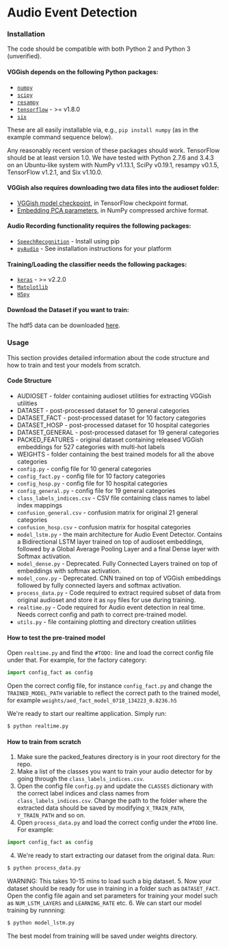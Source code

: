# Audio Event Detection

### Installation

The code should be compatible with both Python 2 and Python 3 (unverified).

#### VGGish depends on the following Python packages:

* [`numpy`](http://www.numpy.org/)
* [`scipy`](http://www.scipy.org/)
* [`resampy`](http://resampy.readthedocs.io/en/latest/)
* [`tensorflow`](http://www.tensorflow.org/) - >= v1.8.0
* [`six`](https://pythonhosted.org/six/)

These are all easily installable via, e.g., `pip install numpy` (as in the
example command sequence below).

Any reasonably recent version of these packages should work. TensorFlow should
be at least version 1.0.  We have tested with Python 2.7.6 and 3.4.3 on an
Ubuntu-like system with NumPy v1.13.1, SciPy v0.19.1, resampy v0.1.5, TensorFlow
v1.2.1, and Six v1.10.0.

#### VGGish also requires downloading two data files into the audioset folder:

* [VGGish model checkpoint](https://storage.googleapis.com/audioset/vggish_model.ckpt),
  in TensorFlow checkpoint format.
* [Embedding PCA parameters](https://storage.googleapis.com/audioset/vggish_pca_params.npz),
  in NumPy compressed archive format.

#### Audio Recording functionality requires the following packages:

* [`SpeechRecognition`](https://pypi.org/project/SpeechRecognition/) - Install using pip
* [`pyAudio`](https://people.csail.mit.edu/hubert/pyaudio/) - See installation instructions for your platform

#### Training/Loading the classifier needs the following packages:

* [`keras`](https://keras.io/#installation) - >= v2.2.0
* [`Matplotlib`](https://matplotlib.org/users/installing.html)
* [`H5py`](https://www.h5py.org/)

#### Download the Dataset if you want to train:
The hdf5 data can be downloaded [here](https://drive.google.com/open?id=0B49XSFgf-0yVQk01eG92RHg4WTA).

### Usage
This section provides detailed information about the code structure and how to train and test your models from scratch.

#### Code Structure

* AUDIOSET - folder containing audioset utilities for extracting VGGish utilities
* DATASET - post-processed dataset for 10 general categories
* DATASET_FACT - post-processed dataset for 10 factory categories
* DATASET_HOSP - post-processed dataset for 10 hospital categories
* DATASET_GENERAL - post-processed dataset for 19 general categories
* PACKED_FEATURES - original dataset containing released VGGish embeddings for 527 categories with multi-hot labels
* WEIGHTS - folder containing the best trained models for all the above categories
* `config.py` - config file for 10 general categories
* `config_fact.py` - config file for 10 factory categories
* `config_hosp.py` - config file for 10 hospital categories
* `config_general.py` - config file for 19 general categories
* `class_labels_indices.csv` - CSV file containing class names to label index mappings
* `confusion_general.csv` - confusion matrix for original 21 general categories
* `confusion_hosp.csv` - confusion matrix for hospital categories
* `model_lstm.py` - the main architecture for Audio Event Detector. Contains a Bidirectional LSTM layer trained on top of audioset embeddings, followed by a Global Average Pooling Layer and a final Dense layer with Softmax activation.
* `model_dense.py` - Deprecated. Fully Connected Layers trained on top of embeddings with softmax activation.
* `model_conv.py` - Deprecated. CNN trained on top of VGGish embeddings followed by fully connected layers and softmax activation.
* `process_data.py` - Code required to extract required subset of data from original audioset and store it as `npy` files for use during training. 
* `realtime.py` - Code required for Audio event detection in real time. Needs correct config and path to correct pre-trained model. 
* `utils.py` - file containing plotting and directory creation utilities

#### How to test the pre-trained model

Open `realtime.py` and find the `#TODO:` line and load the correct config file under that. For example, for the factory category:
```python
import config_fact as config
```

Open the correct config file, for instance `config_fact.py` and change the `TRAINED_MODEL_PATH` variable to reflect the correct path to the trained model, for example `weights/aed_fact_model_0718_134223_0.8236.h5`

We're ready to start our realtime application. Simply run:
```sh
$ python realtime.py
```

#### How to train from scratch

1. Make sure the packed_features directory is in your root directory for the repo.
2. Make a list of the classes you want to train your audio detector for by going through the `class_labels_indices.csv`.
3. Open the config file `config.py` and update the `CLASSES` dictionary with the correct label indices and class names from `class_labels_indices.csv`. Change the path to the folder where the extracted data should be saved by modifying `X_TRAIN_PATH`, `Y_TRAIN_PATH` and so on.
3. Open `process_data.py` and load the correct config under the `#TODO` line. For example:
```python
import config_fact as config
```
4. We're ready to start extracting our dataset from the original data. Run:
```sh
$ python process_data.py
```
WARNING: This takes 10-15 mins to load such a big dataset.
5. Now your dataset should be ready for use in training in a folder such as `DATASET_FACT`. Open the config file again and set parameters for training your model such as `NUM_LSTM_LAYERS` and `LEARNING_RATE` etc.
6. We can start our model training by runnning:
```sh
$ python model_lstm.py
```
The best model from training will be saved under weights directory.
